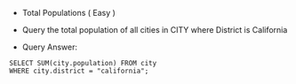 * Total Populations ( Easy )

- Query the total population of all cities in CITY where District is California

- Query Answer: 

```
SELECT SUM(city.population) FROM city
WHERE city.district = "california";
```